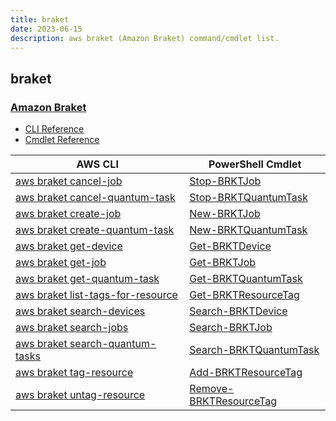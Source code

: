 ```yaml
---
title: braket
date: 2023-06-15
description: aws braket (Amazon Braket) command/cmdlet list.
---
```


## braket

### [Amazon Braket](https://aws.amazon.com/braket/)

* [CLI Reference](https://awscli.amazonaws.com/v2/documentation/api/latest/reference/braket/index.html)
* [Cmdlet Reference](https://docs.aws.amazon.com/powershell/latest/reference/items/Braket_cmdlets.html)

|AWS CLI|PowerShell Cmdlet|
|----|----|
|[aws braket cancel-job](https://awscli.amazonaws.com/v2/documentation/api/latest/reference/braket/cancel-job.html)|[Stop-BRKTJob](https://docs.aws.amazon.com/powershell/latest/reference/items/Stop-BRKTJob.html)|
|[aws braket cancel-quantum-task](https://awscli.amazonaws.com/v2/documentation/api/latest/reference/braket/cancel-quantum-task.html)|[Stop-BRKTQuantumTask](https://docs.aws.amazon.com/powershell/latest/reference/items/Stop-BRKTQuantumTask.html)|
|[aws braket create-job](https://awscli.amazonaws.com/v2/documentation/api/latest/reference/braket/create-job.html)|[New-BRKTJob](https://docs.aws.amazon.com/powershell/latest/reference/items/New-BRKTJob.html)|
|[aws braket create-quantum-task](https://awscli.amazonaws.com/v2/documentation/api/latest/reference/braket/create-quantum-task.html)|[New-BRKTQuantumTask](https://docs.aws.amazon.com/powershell/latest/reference/items/New-BRKTQuantumTask.html)|
|[aws braket get-device](https://awscli.amazonaws.com/v2/documentation/api/latest/reference/braket/get-device.html)|[Get-BRKTDevice](https://docs.aws.amazon.com/powershell/latest/reference/items/Get-BRKTDevice.html)|
|[aws braket get-job](https://awscli.amazonaws.com/v2/documentation/api/latest/reference/braket/get-job.html)|[Get-BRKTJob](https://docs.aws.amazon.com/powershell/latest/reference/items/Get-BRKTJob.html)|
|[aws braket get-quantum-task](https://awscli.amazonaws.com/v2/documentation/api/latest/reference/braket/get-quantum-task.html)|[Get-BRKTQuantumTask](https://docs.aws.amazon.com/powershell/latest/reference/items/Get-BRKTQuantumTask.html)|
|[aws braket list-tags-for-resource](https://awscli.amazonaws.com/v2/documentation/api/latest/reference/braket/list-tags-for-resource.html)|[Get-BRKTResourceTag](https://docs.aws.amazon.com/powershell/latest/reference/items/Get-BRKTResourceTag.html)|
|[aws braket search-devices](https://awscli.amazonaws.com/v2/documentation/api/latest/reference/braket/search-devices.html)|[Search-BRKTDevice](https://docs.aws.amazon.com/powershell/latest/reference/items/Search-BRKTDevice.html)|
|[aws braket search-jobs](https://awscli.amazonaws.com/v2/documentation/api/latest/reference/braket/search-jobs.html)|[Search-BRKTJob](https://docs.aws.amazon.com/powershell/latest/reference/items/Search-BRKTJob.html)|
|[aws braket search-quantum-tasks](https://awscli.amazonaws.com/v2/documentation/api/latest/reference/braket/search-quantum-tasks.html)|[Search-BRKTQuantumTask](https://docs.aws.amazon.com/powershell/latest/reference/items/Search-BRKTQuantumTask.html)|
|[aws braket tag-resource](https://awscli.amazonaws.com/v2/documentation/api/latest/reference/braket/tag-resource.html)|[Add-BRKTResourceTag](https://docs.aws.amazon.com/powershell/latest/reference/items/Add-BRKTResourceTag.html)|
|[aws braket untag-resource](https://awscli.amazonaws.com/v2/documentation/api/latest/reference/braket/untag-resource.html)|[Remove-BRKTResourceTag](https://docs.aws.amazon.com/powershell/latest/reference/items/Remove-BRKTResourceTag.html)|

